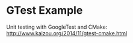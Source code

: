# GTest Example

Unit testing with GoogleTest and CMake: <http://www.kaizou.org/2014/11/gtest-cmake.html>

